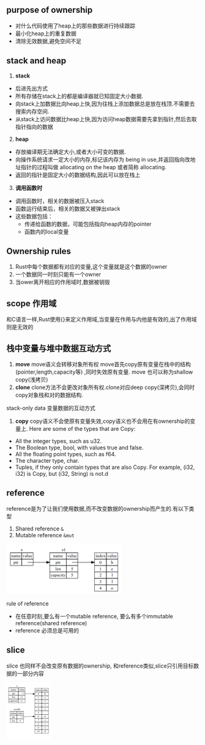 ## purpose of ownership
  - 对什么代码使用了heap上的那些数据进行持续跟踪
  - 最小化heap上的重复数据
  - 清除无效数据,避免空间不足

## stack and heap
1. **stack**
  - 后进先出方式
  - 所有存储在stack上的都是编译器就已知固定大小数据.
  - 向stack上加数据比向heap上快,因为往栈上添加数据总是放在栈顶.不需要去搜索内存空间.
  - 从stack上访问数据比heap上快,因为访问heap数据需要先拿到指针,然后去取指针指向的数据

2. **heap**
  - 存放编译期无法确定大小,或者大小可变的数据.
  - 向操作系统请求一定大小的内存,标记该内存为 being in use,并返回指向改地址指针的过程叫做 allocating on the heap 或者简称 allocating.
  - 返回的指针是固定大小的数据结构,因此可以放在栈上

3. **调用函数时**
  - 调用函数时，相关的数据被压入stack
  - 函数运行结束后，相关的数据又被弹出stack
  - 这些数据包括：
    - 传递给函数的数据，可能包括指向heap内存的pointer
    - 函数内的local变量

## Ownership rules
1. Rust中每个数据都有对应的变量,这个变量就是这个数据的owner
2. 一个数据同一时刻只能有一个owner
3. 当ower离开相应的作用域时,数据被销毁

## scope 作用域
和C语言一样,Rust使用{}来定义作用域,当变量在作用与内他是有效的,出了作用域则是无效的

## 栈中变量与堆中数据互动方式
1. **move** move语义会转移对象所有权 move首先copy原有变量在栈中的结构(pointer,length,capacity等) ,同时失效原有变量. move 也可以称为shallow copy(浅拷贝)
2. **clone** clone方法不会更改对象所有权.clone对应deep copy(深拷贝),会同时copy对象栈和对的数据结构.

stack-only data 变量数据的互动方式
1. **copy** copy语义不会使原有变量失效,copy语义也不会用在有ownership的变量上.
Here are some of the types that are Copy:
  - All the integer types, such as u32.
  - The Boolean type, bool, with values true and false.
  - All the floating point types, such as f64.
  - The character type, char.
  - Tuples, if they only contain types that are also Copy. For example, (i32, i32) is Copy, but (i32, String) is not.d

## reference
reference是为了让我们使用数据,而不改变数据的ownership而产生的.有以下类型
1. Shared reference `&`
2. Mutable reference `&mut `

![reference](assets/markdown-img-paste-20190814172543442.png)

rule of reference
  - 在任意时刻,要么有一个mutable reference, 要么有多个immutable reference(shared reference)
  - reference 必须总是可用的

## slice
slice 也同样不会改变原有数据的ownership, 和reference类似,slice只引用目标数据的一部分内容

![slice](assets/markdown-img-paste-20190814173416775.png)
